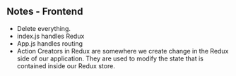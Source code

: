 ## Notes - Frontend

- Delete everything.
- index.js handles Redux
- App.js handles routing
- Action Creators in Redux are somewhere we create change in the Redux side of our application. They are used to modify the state that is contained inside our Redux store.
